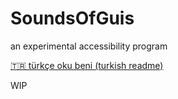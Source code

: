 # SoundsOfGuis

an experimental accessibility program

[🇹🇷 türkçe oku beni (turkish readme)](./README.tr.md)

WIP
